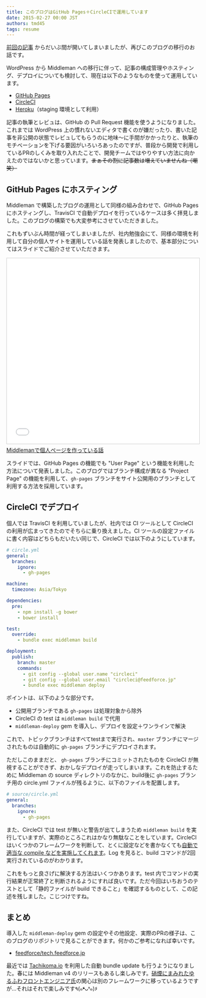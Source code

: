 ```yaml
---
title: このブログはGitHub Pages＋CircleCIで運用しています
date: 2015-02-27 00:00 JST
authors: tmd45
tags: resume
---
```


[前回の記事](http://tech.feedforce.jp/wordpress-to-middleman.html) からだいぶ間が開いてしまいましたが、再びこのブログの移行のお話です。

WordPress から Middleman への移行に伴って、記事の構成管理やホスティング、デプロイについても検討して、現在は以下のようなものを使って運用しています。

* [GitHub Pages](https://pages.github.com/)
* [CircleCI](https://circleci.com/)
* [Heroku](https://www.heroku.com)（staging 環境として利用）

<!--more-->

記事の執筆とレビュは、GitHub の Pull Request 機能を使うようになりました。これまでは WordPress 上の慣れないエディタで書くのが嫌だったり、書いた記事を非公開の状態でレビュしてもらうのに地味〜に手間がかかったりと、執筆のモチベーションを下げる要因がいろいろあったのですが、普段から開発で利用しているPRのしくみを取り入れたことで、開発チームではやりやすい方法に向かえたのではないかと思っています。<s>まぁその割に記事数は増えていませんね（嘲笑）</s>

## GitHub Pages にホスティング

Middleman で構築したブログの運用として同様の組み合わせで、GitHub Pages にホスティングし、TravisCI で自動デプロイを行っているケースは多く拝見しました。このブログの構築でも大変参考にさせていただきました。

これもずいぶん時間が経ってしまいましたが、社内勉強会にて、同様の環境を利用して自分の個人サイトを運用している話を発表しましたので、基本部分についてはスライドでご紹介させていただきます。

<iframe src="//www.slideshare.net/slideshow/embed_code/45157414" width="595" height="485" frameborder="0" marginwidth="0" marginheight="0" scrolling="no" style="border:1px solid #CCC; border-width:1px; margin-bottom:5px; max-width: 100%;" allowfullscreen> </iframe> <div style="margin-bottom:5px"><a href="//www.slideshare.net/tmd45/20140822-fftt-tmd45middleman" title="Middlemanで個人ページを作っている話" target="_blank">Middlemanで個人ページを作っている話</a></div>

スライドでは、GitHub Pages の機能でも "User Page" という機能を利用した方法について発表しました。このブログではブランチ構成が異なる "Project Page" の機能を利用して、`gh-pages` ブランチをサイト公開用のブランチとして利用する方法を採用しています。

## CircleCI でデプロイ

個人では TravisCI を利用していましたが、社内では CI ツールとして CircleCI の利用が広まってきたのでそちらに乗り換えました。CI ツールの設定ファイルに書く内容はどちらもだいたい同じで、CircleCI では以下のようにしています。

```yaml
# circle.yml
general:
  branches:
    ignore:
      - gh-pages

machine:
  timezone: Asia/Tokyo

dependencies:
  pre:
    - npm install -g bower
    - bower install

test:
  override:
    - bundle exec middleman build

deployment:
  publish:
    branch: master
    commands:
      - git config --global user.name "circleci"
      - git config --global user.email "circleci@feedforce.jp"
      - bundle exec middleman deploy
```

ポイントは、以下のような部分です。

* 公開用ブランチである `gh-pages` は処理対象から除外
* CircleCI の test は `middleman build` で代用
* `middleman-deploy` gem を導入し、デプロイを設定＋ワンラインで解決

これで、トピックブランチはすべてtestまで実行され、`master` ブランチにマージされたものは自動的に `gh-pages` ブランチにデプロイされます。

ただしこのままだと、 `gh-pages` ブランチにコミットされたものを CircleCI が無視することができず、おかしなデプロイが走ってしまいます。これを防止するために Middleman の source ディレクトリのなかに、build後に `gh-pages` ブランチ用の circle.yml ファイルが残るように、以下のファイルを配置します。

```yml
# source/circle.yml
general:
  branches:
    ignore:
      - gh-pages
```

また、CircleCI では test が無いと警告が出てしまうため `middleman build` を実行していますが、実際のところこれはかなり無駄なことをしています。CircleCI はいくつかのフレームワークを判断して、とくに設定などを書かなくても[自動で適当な compile などを実施してくれます](https://circleci.com/gh/feedforce/tech.feedforce.jp/157)。Log を見ると、build コマンドが2回実行されているのがわかります。

これをもっと良さげに解決する方法はいくつかあります。test 内でコマンドの実行結果が正常終了と判断されるようにすれば良いです。ただ今回はいちおうのテストとして「静的ファイルが build できること」を確認するものとして、この記述を残しました。こじつけですね。

## まとめ

導入した `middleman-deploy` gem の設定やその他設定、実際のPRの様子は、このブログのリポジトリで見ることができます。何かのご参考になれば幸いです。

* [feedforce/tech.feedforce.jp](https://github.com/feedforce/tech.feedforce.jp)

最近では [Tachikoma.io](http://tachikoma.io/) を利用した自動 bundle update も行うようになりました。春には Middleman v4 のリリースもあるし楽しみです。[硝煙にまみれたゆるふわフロントエンジニア氏](http://tech.feedforce.jp/author/dkimura/)の関心は別のフレームワークに移っているようですが…それはそれで楽しみです٩(๑❛ᴗ❛๑)۶
